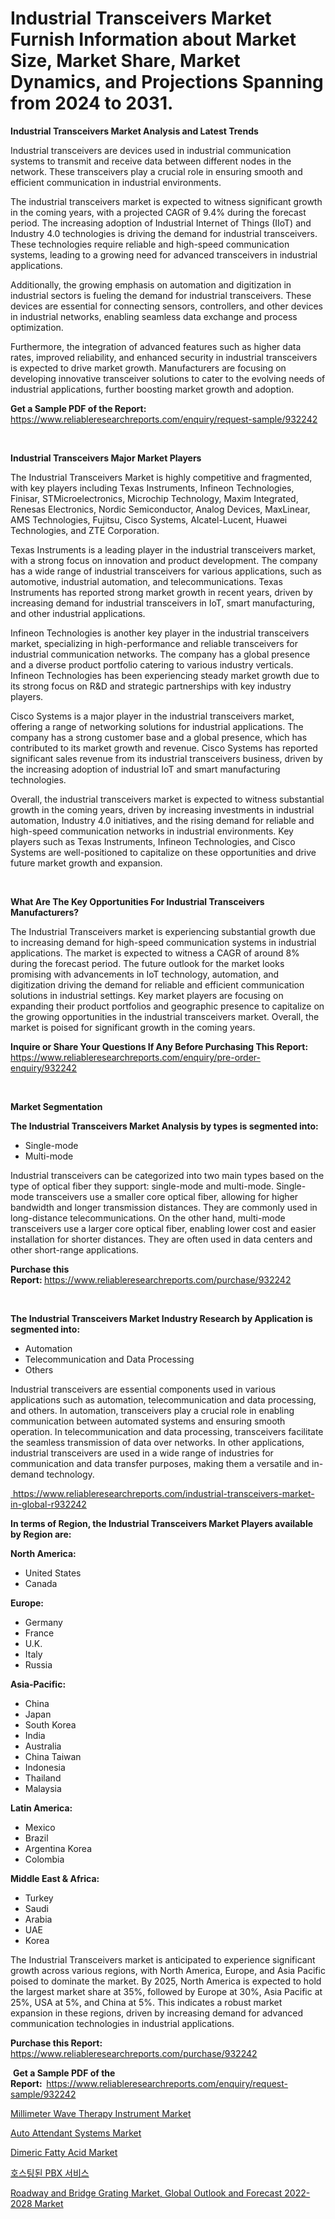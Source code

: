 <p><h1>Industrial Transceivers Market Furnish Information about Market Size, Market Share, Market Dynamics, and Projections Spanning from 2024 to 2031.</h1></p><p><strong>Industrial Transceivers Market Analysis and Latest Trends</strong></p>
<p><p>Industrial transceivers are devices used in industrial communication systems to transmit and receive data between different nodes in the network. These transceivers play a crucial role in ensuring smooth and efficient communication in industrial environments.</p><p>The industrial transceivers market is expected to witness significant growth in the coming years, with a projected CAGR of 9.4% during the forecast period. The increasing adoption of Industrial Internet of Things (IIoT) and Industry 4.0 technologies is driving the demand for industrial transceivers. These technologies require reliable and high-speed communication systems, leading to a growing need for advanced transceivers in industrial applications.</p><p>Additionally, the growing emphasis on automation and digitization in industrial sectors is fueling the demand for industrial transceivers. These devices are essential for connecting sensors, controllers, and other devices in industrial networks, enabling seamless data exchange and process optimization.</p><p>Furthermore, the integration of advanced features such as higher data rates, improved reliability, and enhanced security in industrial transceivers is expected to drive market growth. Manufacturers are focusing on developing innovative transceiver solutions to cater to the evolving needs of industrial applications, further boosting market growth and adoption.</p></p>
<p><strong>Get a Sample PDF of the Report:&nbsp;</strong> <a href="https://www.reliableresearchreports.com/enquiry/request-sample/932242">https://www.reliableresearchreports.com/enquiry/request-sample/932242</a></p>
<p>&nbsp;</p>
<p><strong>Industrial Transceivers Major Market Players</strong></p>
<p><p>The Industrial Transceivers Market is highly competitive and fragmented, with key players including Texas Instruments, Infineon Technologies, Finisar, STMicroelectronics, Microchip Technology, Maxim Integrated, Renesas Electronics, Nordic Semiconductor, Analog Devices, MaxLinear, AMS Technologies, Fujitsu, Cisco Systems, Alcatel-Lucent, Huawei Technologies, and ZTE Corporation.</p><p>Texas Instruments is a leading player in the industrial transceivers market, with a strong focus on innovation and product development. The company has a wide range of industrial transceivers for various applications, such as automotive, industrial automation, and telecommunications. Texas Instruments has reported strong market growth in recent years, driven by increasing demand for industrial transceivers in IoT, smart manufacturing, and other industrial applications.</p><p>Infineon Technologies is another key player in the industrial transceivers market, specializing in high-performance and reliable transceivers for industrial communication networks. The company has a global presence and a diverse product portfolio catering to various industry verticals. Infineon Technologies has been experiencing steady market growth due to its strong focus on R&D and strategic partnerships with key industry players.</p><p>Cisco Systems is a major player in the industrial transceivers market, offering a range of networking solutions for industrial applications. The company has a strong customer base and a global presence, which has contributed to its market growth and revenue. Cisco Systems has reported significant sales revenue from its industrial transceivers business, driven by the increasing adoption of industrial IoT and smart manufacturing technologies.</p><p>Overall, the industrial transceivers market is expected to witness substantial growth in the coming years, driven by increasing investments in industrial automation, Industry 4.0 initiatives, and the rising demand for reliable and high-speed communication networks in industrial environments. Key players such as Texas Instruments, Infineon Technologies, and Cisco Systems are well-positioned to capitalize on these opportunities and drive future market growth and expansion.</p></p>
<p>&nbsp;</p>
<p><strong>What Are The Key Opportunities For Industrial Transceivers Manufacturers?</strong></p>
<p><p>The Industrial Transceivers market is experiencing substantial growth due to increasing demand for high-speed communication systems in industrial applications. The market is expected to witness a CAGR of around 8% during the forecast period. The future outlook for the market looks promising with advancements in IoT technology, automation, and digitization driving the demand for reliable and efficient communication solutions in industrial settings. Key market players are focusing on expanding their product portfolios and geographic presence to capitalize on the growing opportunities in the industrial transceivers market. Overall, the market is poised for significant growth in the coming years.</p></p>
<p><strong>Inquire or Share Your Questions If Any Before Purchasing This Report:</strong> <a href="https://www.reliableresearchreports.com/enquiry/pre-order-enquiry/932242">https://www.reliableresearchreports.com/enquiry/pre-order-enquiry/932242</a></p>
<p>&nbsp;</p>
<p><strong>Market Segmentation</strong></p>
<p><strong>The Industrial Transceivers Market Analysis by types is segmented into:</strong></p>
<p><ul><li>Single-mode</li><li>Multi-mode</li></ul></p>
<p><p>Industrial transceivers can be categorized into two main types based on the type of optical fiber they support: single-mode and multi-mode. Single-mode transceivers use a smaller core optical fiber, allowing for higher bandwidth and longer transmission distances. They are commonly used in long-distance telecommunications. On the other hand, multi-mode transceivers use a larger core optical fiber, enabling lower cost and easier installation for shorter distances. They are often used in data centers and other short-range applications.</p></p>
<p><strong>Purchase this Report:&nbsp;</strong><a href="https://www.reliableresearchreports.com/purchase/932242">https://www.reliableresearchreports.com/purchase/932242</a></p>
<p>&nbsp;</p>
<p><strong>The Industrial Transceivers Market Industry Research by Application is segmented into:</strong></p>
<p><ul><li>Automation</li><li>Telecommunication and Data Processing</li><li>Others</li></ul></p>
<p><p>Industrial transceivers are essential components used in various applications such as automation, telecommunication and data processing, and others. In automation, transceivers play a crucial role in enabling communication between automated systems and ensuring smooth operation. In telecommunication and data processing, transceivers facilitate the seamless transmission of data over networks. In other applications, industrial transceivers are used in a wide range of industries for communication and data transfer purposes, making them a versatile and in-demand technology.</p></p>
<p><a href="https://www.reliableresearchreports.com/industrial-transceivers-market-in-global-r932242">&nbsp;https://www.reliableresearchreports.com/industrial-transceivers-market-in-global-r932242</a></p>
<p><strong>In terms of Region, the Industrial Transceivers Market Players available by Region are:</strong></p>
<p>
    <p> <strong> North America: </strong>
        <ul>
            <li>United States</li>
            <li>Canada</li>
        </ul>
        </p> 
    <p> <strong> Europe: </strong>
        <ul>
            <li>Germany</li>
            <li>France</li>
            <li>U.K.</li>
            <li>Italy</li>
            <li>Russia</li>
        </ul>
        </p> 
    <p> <strong> Asia-Pacific: </strong>
        <ul>
            <li>China</li>
            <li>Japan</li>
            <li>South Korea</li>
            <li>India</li>
            <li>Australia</li>
            <li>China Taiwan</li>
            <li>Indonesia</li>
            <li>Thailand</li>
            <li>Malaysia</li>
        </ul>
        </p> 
    <p> <strong> Latin America: </strong>
        <ul>
            <li>Mexico</li>
            <li>Brazil</li>
            <li>Argentina Korea</li>
            <li>Colombia</li>
        </ul>
        </p> 
    <p> <strong> Middle East & Africa: </strong>
        <ul>
            <li>Turkey</li>
            <li>Saudi</li>
            <li>Arabia</li>
            <li>UAE</li>
            <li>Korea</li>
        </ul>
    </p>
    </p>
<p><p>The Industrial Transceivers market is anticipated to experience significant growth across various regions, with North America, Europe, and Asia Pacific poised to dominate the market. By 2025, North America is expected to hold the largest market share at 35%, followed by Europe at 30%, Asia Pacific at 25%, USA at 5%, and China at 5%. This indicates a robust market expansion in these regions, driven by increasing demand for advanced communication technologies in industrial applications.</p></p>
<p><strong>Purchase this Report: </strong><a href="https://www.reliableresearchreports.com/purchase/932242">https://www.reliableresearchreports.com/purchase/932242</a></p>
<p>&nbsp;<strong>Get a Sample PDF of the Report:&nbsp;&nbsp;</strong><a href="https://www.reliableresearchreports.com/enquiry/request-sample/932242">https://www.reliableresearchreports.com/enquiry/request-sample/932242</a></p>
<p><strong></strong></p>
<p><p><a href="https://github.com/AKSHATREPORTPRIME/Market-Research-Report-List-6/blob/main/millimeter-wave-therapy-instrument-market.md">Millimeter Wave Therapy Instrument Market</a></p><p><a href="https://medium.com/@thadnader_5170/auto-attendant-systems-market-share-market-analysis-growth-trends-forecasts-for-period-from-87c0dfb5e1d8">Auto Attendant Systems Market</a></p><p><a href="https://github.com/indrystar/Market-Research-Report-List-4/blob/main/dimeric-fatty-acid-market.md">Dimeric Fatty Acid Market</a></p><p><a href="https://medium.com/@coremtymerich56566/%EA%B8%80%EB%A1%9C%EB%B2%8C-%ED%98%B8%EC%8A%A4%ED%8B%B0%EB%93%9C-pbx-%EC%84%9C%EB%B9%84%EC%8A%A4-%EC%82%B0%EC%97%85-%EC%97%B0%EA%B5%AC-%EB%B3%B4%EA%B3%A0%EC%84%9C-%EA%B2%BD%EC%9F%81-%ED%92%8D%EA%B2%BD-%EC%8B%9C%EC%9E%A5-%EA%B7%9C%EB%AA%A8-%EC%A7%80%EC%97%AD-%EC%83%81%ED%83%9C-%EB%B0%8F-%EC%A0%84%EB%A7%9D-%EC%98%88%EC%B8%A1-2024-2031-580d14db18c8">호스팅된 PBX 서비스</a></p><p><a href="https://issuu.com/reportprime-2/docs/roadway-and-bridge-grating-market-g_eef2170a473905">Roadway and Bridge Grating Market, Global Outlook and Forecast 2022-2028 Market</a></p></p>
